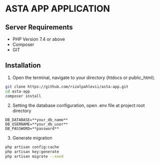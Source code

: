 # ASTA APP APPLICATION

## Server Requirements

-   PHP Version 7.4 or above
-   Composer
-   GIT

## Installation

1. Open the terminal, navigate to your directory (htdocs or public_html).

```bash
git clone https://github.com/rizalpahlevii/asta-app.git
cd asta-app
composer install
```

2. Setting the database configuration, open .env file at project root directory

```
DB_DATABASE=**your_db_name**
DB_USERNAME=**your_db_user**
DB_PASSWORD=**password**
```

3. Generate migration

```bash
php artisan config:cache
php artisan key:generate
php artisan migrate --seed
```
